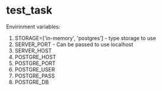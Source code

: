 # test_task

Envirinment variables:

1. STORAGE=['in-memory', 'postgres'] - type storage to use
1. SERVER_PORT - Can be passed to use localhost
1. SERVER_HOST
1. POSTGRE_HOST
1. POSTGRE_PORT
1. POSTGRE_USER
1. POSTGRE_PASS
1. POSTGRE_DB